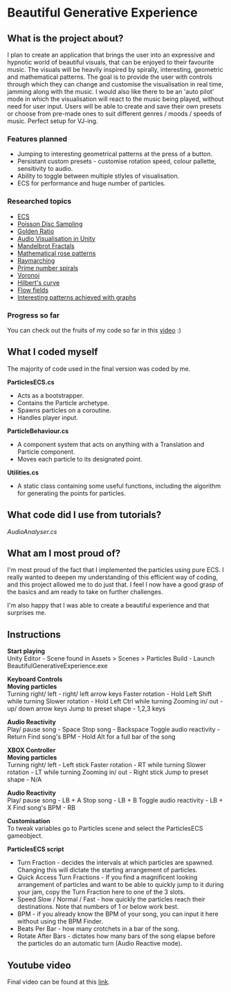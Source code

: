 # Beautiful Generative Experience

## What is the project about?
I plan to create an application that brings the user into an expressive and hypnotic world of beautiful visuals, that can be enjoyed to their favourite music. The visuals will be heavily inspired by spirally, interesting, geometric and mathematical patterns. The goal is to provide the user with controls through which they can change and customise the visualisation in real time, jamming along with the music. I would also like there to be an 'auto pilot' mode in which the visualisation will react to the music being played, without need for user input. Users will be able to create and save their own presets or choose from pre-made ones to suit different genres / moods / speeds of music. Perfect setup for VJ-ing.

### Features planned
- Jumping to interesting geometrical patterns at the press of a button.
- Persistant custom presets - customise rotation speed, colour pallette, sensitivity to audio.
- Ability to toggle between multiple stlyles of visualisation.
- ECS for performance and huge number of particles.

### Researched topics
* [ECS](https://www.youtube.com/playlist?list=PLzDRvYVwl53s40yP5RQXitbT--IRcHqba)
* [Poisson Disc Sampling](https://www.youtube.com/watch?v=7WcmyxyFO7o)
* [Golden Ratio](https://www.youtube.com/watch?v=sj8Sg8qnjOg)
* [Audio Visualisation in Unity](https://www.youtube.com/playlist?list=PL3POsQzaCw53p2tA6AWf7_AWgplskR0Vo)
* [Mandelbrot Fractals](https://www.youtube.com/watch?v=6IWXkV82oyY)
* [Mathematical rose patterns](https://www.youtube.com/watch?v=f5QBExMNB1I)
* [Raymarching](https://www.youtube.com/watch?v=Cp5WWtMoeKg)
* [Prime number spirals](https://www.youtube.com/watch?v=EK32jo7i5LQ)
* [Voronoi](https://www.youtube.com/watch?v=l-07BXzNdPw)
* [Hilbert's curve](https://www.youtube.com/watch?v=3s7h2MHQtxc)
* [Flow fields](https://www.youtube.com/watch?v=rB83DpBJQsE)
* [Interesting patterns achieved with graphs](https://www.youtube.com/watch?v=pAMgUB51XZA)

### Progress so far
You can check out the fruits of my code so far in this [video](https://www.youtube.com/watch?v=GV9sL5xkrDM) :)

## What I coded myself
The majority of code used in the final version was coded by me.

**ParticlesECS.cs**
* Acts as a bootstrapper.
* Contains the Particle archetype.
* Spawns particles on a coroutine.
* Handles player input.

**ParticleBehaviour.cs**
* A component system that acts on anything with a Translation and Particle component.
* Moves each particle to its designated point.

**Utilities.cs**
* A static class containing some useful functions, including the algorithm for generating the points for particles.

## What code did I use from tutorials?

*AudioAnalyser.cs*

## What am I most proud of?
I'm most proud of the fact that I implemented the particles using pure ECS. I really wanted to deepen my understanding of this efficient way of coding, and this project allowed me to do just that. I feel I now have a good grasp of the basics and am ready to take on further challenges.

I'm also happy that I was able to create a beautiful experience and that surprises me. 

## Instructions
**Start playing**  
Unity Editor - Scene found in Assets > Scenes > Particles 
Build - Launch BeautifulGenerativeExperience.exe

**Keyboard Controls**  
**Moving particles**  
Turning right/ left - right/ left arrow keys
Faster rotation - Hold Left Shift while turning
Slower rotation - Hold Left Ctrl while turning
Zooming in/ out - up/ down arrow keys
Jump to preset shape - 1,2,3 keys

**Audio Reactivity**  
Play/ pause song - Space
Stop song - Backspace
Toggle audio reactivity - Return
Find song's BPM - Hold Alt for a full bar of the song

**XBOX Controller**    
**Moving particles**  
Turning right/ left - Left stick 
Faster rotation - RT while turning
Slower rotation - LT while turning
Zooming in/ out - Right stick
Jump to preset shape - N/A

**Audio Reactivity**  
Play/ pause song - LB + A
Stop song - LB + B
Toggle audio reactivity - LB + X
Find song's BPM - RB

**Customisation**  
To tweak variables go to Particles scene and select the ParticlesECS gameobject.

**ParticlesECS script**
* Turn Fraction - decides the intervals at which particles are spawned. Changing this will dictate the starting arrangement of particles.
* Quick Access Turn Fractions - If you find a magnificent looking arrangement of particles and want to be able to quickly jump to it during your jam, copy the Turn Fraction here to one of the 3 slots.
* Speed Slow / Normal / Fast - how quickly the particles reach their destinations. Note that numbers of 1 or below work best.
* BPM - if you already know the BPM of your song, you can input it here without using the BPM Finder.
* Beats Per Bar - how many crotchets in a bar of the song.
* Rotate After Bars - dictates how many bars of the song elapse before the particles do an automatic turn (Audio Reactive mode). 

## Youtube video

Final video can be found at this [link](https://www.youtube.com/watch?v=cGKtmeEuuGU&feature=youtu.be).
